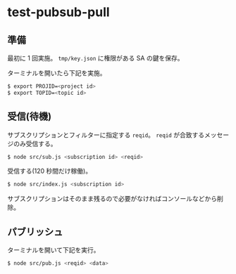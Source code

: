 # test-pubsub-pull

## 準備

最初に 1 回実施。
`tmp/key.json` に権限がある SA の鍵を保存。

ターミナルを開いたら下記を実施。

```sh
$ export PROJID=<project id>
$ export TOPID=<topic id>
```

## 受信(待機)

サブスクリプションとフィルターに指定する `reqid`。
`reqid` が合致するメッセージのみ受信する。

```sh
$ node src/sub.js <subscription id> <reqid>
```

受信する(120 秒間だけ稼働)。

```sh
$ node src/index.js <subscription id>
```

サブスクリプションはそのまま残るので必要がなければコンソールなどから削除。

## パブリッシュ

ターミナルを開いて下記を実行。

```sh
$ node src/pub.js <reqid> <data>
```

